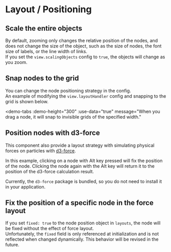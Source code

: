# Layout / Positioning

## Scale the entire objects

By default, zooming only changes the relative position of the nodes,
and does not change the size of the object, such as the size of nodes,
the font size of labels, or the line width of links.  
If you set the `view.scalingObjects` config to `true`, the objects
will change as you zoom.

<demo-tabs :demo-height="250" :use-data="true">
<template v-slot:demo>
  <DemoScaleObjects />
</template>
<template v-slot:source>

  <<< @/.vitepress/components/02_layout/01/ScaleObjects.vue{9}

</template>
<template v-slot:data>

  <<< @/.vitepress/components/02_layout/01/data.ts

</template>
</demo-tabs>

## Snap nodes to the grid

You can change the node positioning strategy in the config.  
An example of modifying the `view.layoutHandler` config and snapping to
the grid is shown below.

<demo-tabs
  :demo-height="300"
  :use-data="true"
  message="When you drag a node, it will snap to invisible grids of the specified width."
>
<template v-slot:demo>
  <DemoSnapToGrid />
</template>
<template v-slot:source>

  <<< @/.vitepress/components/02_layout/02/SnapToGrid.vue{7}

</template>
<template v-slot:data>

  <<< @/.vitepress/components/02_layout/02/data.ts

</template>
</demo-tabs>

## Position nodes with d3-force

This component also provide a layout strategy with simulating
physical forces on particles with [d3-force](https://github.com/d3/d3-force).

In this example, clicking on a node with Alt key pressed will fix
the position of the node. Clicking the node again with the Alt key
will return it to the position of the d3-force calculation result.

<demo-tabs>
<template v-slot:demo>
  <DemoD3Force />
</template>
<template v-slot:source>

  <<< @/.vitepress/components/02_layout/03/D3Force.vue{4-8,21-36}

</template>
</demo-tabs>

Currently, the `d3-force` package is bundled, so you do not need
to install it in your application.


## Fix the position of a specific node in the force layout

If you set `fixed: true` to the node position object in `layouts`,
the node will be fixed without the effect of force layout.  
Unfortunately, the `fixed` field is only referenced at
initialization and is not reflected when changed dynamically.
This behavior will be revised in the future.

<demo-tabs>
<template v-slot:demo>
  <DemoD3ForceFixed />
</template>
<template v-slot:source>

  <<< @/.vitepress/components/02_layout/04/D3ForceFixed.vue{15-24}

</template>
</demo-tabs>

<script setup>
import DemoScaleObjects from '../.vitepress/components/02_layout/01/ScaleObjects.vue'
import DemoSnapToGrid from '../.vitepress/components/02_layout/02/SnapToGrid.vue'
import DemoD3Force from '../.vitepress/components/02_layout/03/D3Force.vue'
import DemoD3ForceFixed from '../.vitepress/components/02_layout/04/D3ForceFixed.vue'
</script>
